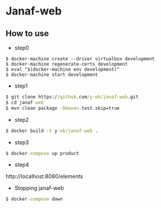# Janaf-web

## How to use

- step0

```
$ docker-machine create --driver virtualbox development
$ docker-machine regenerate-certs development
$ eval "$(docker-machine env development)"
$ docker-machine start development

```

- step1

```cmd
$ git clone https://github.com/y-ok/janaf-web.git
$ cd janaf-web
$ mvn clean package -Dmaven.test.skip=true
```

- step2

```cmd
$ docker build -t y-ok/janaf-web .
```

- step3

```cmd
$ docker-compose up product
```

- step4

http://localhost:8080/elements

- Stopping janaf-web

```cmd
$ docker-compose down
```
